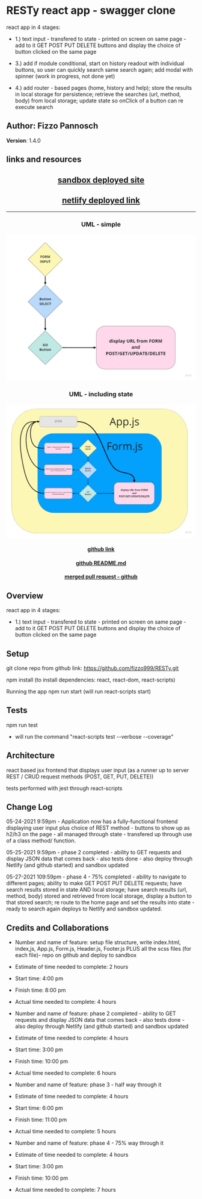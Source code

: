 # RESTy react app - swagger clone

react app in 4 stages:

- 1.) text input - transfered to state - printed on screen on same page - add to it GET POST PUT DELETE buttons and display the choice of button clicked on the same page

- 3.) add if module conditional, start on history readout with individual buttons, so user can quickly search same search again; add modal with spinner (work in progress, not done yet)

- 4.) add router - based pages (home, history and help); store the results in local storage for persistence; retrieve the searches (url, method, body) from local storage; update state so onClick of a button can re execute search

## Author: Fizzo Pannosch

**Version**: 1.4.0

<!-- (increment the patch/fix version number if you make more commits past your first submission) -->

## links and resources

## <center> [sandbox deployed site](https://t0stu.csb.app/) </center>

## <center> [netlify deployed link](https://60adc328de636832fc8357ac--nifty-bartik-ec9bd4.netlify.app/) </center>

<hr>

### <center> UML - simple </center>

![UML - simple](public/assets/RESTy-1-UML.jpg)

### <center> UML - including state </center>

![UML - including state](public/assets/RESTy-2-UML.jpg)

#### <center> [github link](https://github.com/fizzo999/RESTy) </center>

#### <center> [github README.md](https://github.com/fizzo999/RESTy/blob/main/README.md) </center>

#### <center> [merged pull request - github](https://github.com/fizzo999/auth-api/pull/2) </center>

<!-- ## <center> UML DIAGRAM </center>

![web request response cycle diagram 001](./src/assets/1693signup-UMI.PNG)
![web request response cycle diagram 002](./src/assets/1692signin-UMI.PNG)
![web request response cycle diagram 003](./src/assets/1691users-UMI.PNG) -->

## Overview

react app in 4 stages:

- 1.) text input - transfered to state - printed on screen on same page - add to it GET POST PUT DELETE buttons and display the choice of button clicked on the same page

## Setup

git clone repo from github link:
https://github.com/fizzo999/RESTy.git

npm install
(to install dependencies: react, react-dom, react-scripts)

Running the app
npm run start (will run react-scripts start)

## Tests

npm run test

- will run the command "react-scripts test --verbose --coverage"

## Architecture

react based jsx frontend that displays user input (as a runner up to server REST / CRUD request methods (POST, GET, PUT, DELETE))

tests performed with jest through react-scripts

## Change Log

05-24-2021 9:59pm - Application now has a fully-functional frontend displaying user input plus choice of REST method - buttons to show up as h2/h3 on the page - all managed through state - transfered up through use of a class method/ function.

05-25-2021 9:59pm - phase 2 completed - ability to GET requests and display JSON data that comes back - also tests done - also deploy through Netlify (and github started) and sandbox updated

05-27-2021 109:59pm - phase 4 - 75% completed - ability to navigate to different pages; ability to make GET POST PUT DELETE requests; have search results stored in state AND local storage; have search results (url, method, body) stored and retrieved frrom local storage, display a button to that stored search; re route to the home page and set the results into state - ready to search again deploys to Netlify and sandbox updated.

## Credits and Collaborations

- Number and name of feature: setup file structure, write index.html, index,js, App.js, Form.js, Header.js, Footer.js PLUS all the scss files (for each file)- repo on github and deploy to sandbox
- Estimate of time needed to complete: 2 hours
- Start time: 4:00 pm
- Finish time: 8:00 pm
- Actual time needed to complete: 4 hours

- Number and name of feature: phase 2 completed - ability to GET requests and display JSON data that comes back - also tests done - also deploy through Netlify (and github started) and sandbox updated
- Estimate of time needed to complete: 4 hours
- Start time: 3:00 pm
- Finish time: 10:00 pm
- Actual time needed to complete: 6 hours

- Number and name of feature: phase 3 - half way through it
- Estimate of time needed to complete: 4 hours
- Start time: 6:00 pm
- Finish time: 11:00 pm
- Actual time needed to complete: 5 hours

- Number and name of feature: phase 4 - 75% way through it
- Estimate of time needed to complete: 4 hours
- Start time: 3:00 pm
- Finish time: 10:00 pm
- Actual time needed to complete: 7 hours
